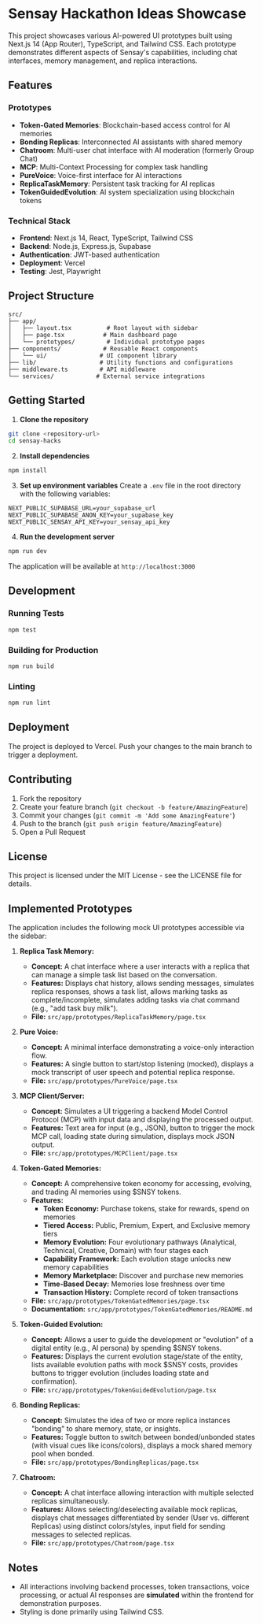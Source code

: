 # Sensay Hackathon Ideas Showcase

This project showcases various AI-powered UI prototypes built using Next.js 14 (App Router), TypeScript, and Tailwind CSS. Each prototype demonstrates different aspects of Sensay's capabilities, including chat interfaces, memory management, and replica interactions.

## Features

### Prototypes
- **Token-Gated Memories**: Blockchain-based access control for AI memories
- **Bonding Replicas**: Interconnected AI assistants with shared memory
- **Chatroom**: Multi-user chat interface with AI moderation (formerly Group Chat)
- **MCP**: Multi-Context Processing for complex task handling
- **PureVoice**: Voice-first interface for AI interactions
- **ReplicaTaskMemory**: Persistent task tracking for AI replicas
- **TokenGuidedEvolution**: AI system specialization using blockchain tokens

### Technical Stack
- **Frontend**: Next.js 14, React, TypeScript, Tailwind CSS
- **Backend**: Node.js, Express.js, Supabase
- **Authentication**: JWT-based authentication
- **Deployment**: Vercel
- **Testing**: Jest, Playwright

## Project Structure

```
src/
├── app/
│   ├── layout.tsx          # Root layout with sidebar
│   ├── page.tsx           # Main dashboard page
│   └── prototypes/         # Individual prototype pages
├── components/            # Reusable React components
│   └── ui/               # UI component library
├── lib/                  # Utility functions and configurations
├── middleware.ts         # API middleware
└── services/            # External service integrations
```

## Getting Started

1. **Clone the repository**
```bash
git clone <repository-url>
cd sensay-hacks
```

2. **Install dependencies**
```bash
npm install
```

3. **Set up environment variables**
Create a `.env` file in the root directory with the following variables:
```
NEXT_PUBLIC_SUPABASE_URL=your_supabase_url
NEXT_PUBLIC_SUPABASE_ANON_KEY=your_supabase_key
NEXT_PUBLIC_SENSAY_API_KEY=your_sensay_api_key
```

4. **Run the development server**
```bash
npm run dev
```

The application will be available at `http://localhost:3000`

## Development

### Running Tests
```bash
npm test
```

### Building for Production
```bash
npm run build
```

### Linting
```bash
npm run lint
```

## Deployment

The project is deployed to Vercel. Push your changes to the main branch to trigger a deployment.

## Contributing

1. Fork the repository
2. Create your feature branch (`git checkout -b feature/AmazingFeature`)
3. Commit your changes (`git commit -m 'Add some AmazingFeature'`)
4. Push to the branch (`git push origin feature/AmazingFeature`)
5. Open a Pull Request

## License

This project is licensed under the MIT License - see the LICENSE file for details.

## Implemented Prototypes

The application includes the following mock UI prototypes accessible via the sidebar:

1.  **Replica Task Memory:**
    - **Concept:** A chat interface where a user interacts with a replica that can manage a simple task list based on the conversation.
    - **Features:** Displays chat history, allows sending messages, simulates replica responses, shows a task list, allows marking tasks as complete/incomplete, simulates adding tasks via chat command (e.g., "add task buy milk").
    - **File:** `src/app/prototypes/ReplicaTaskMemory/page.tsx`

2.  **Pure Voice:**
    - **Concept:** A minimal interface demonstrating a voice-only interaction flow.
    - **Features:** A single button to start/stop listening (mocked), displays a mock transcript of user speech and potential replica response.
    - **File:** `src/app/prototypes/PureVoice/page.tsx`

3.  **MCP Client/Server:**
    - **Concept:** Simulates a UI triggering a backend Model Control Protocol (MCP) with input data and displaying the processed output.
    - **Features:** Text area for input (e.g., JSON), button to trigger the mock MCP call, loading state during simulation, displays mock JSON output.
    - **File:** `src/app/prototypes/MCPClient/page.tsx`

4.  **Token-Gated Memories:**
    - **Concept:** A comprehensive token economy for accessing, evolving, and trading AI memories using $SNSY tokens.
    - **Features:** 
      - **Token Economy:** Purchase tokens, stake for rewards, spend on memories
      - **Tiered Access:** Public, Premium, Expert, and Exclusive memory tiers
      - **Memory Evolution:** Four evolutionary pathways (Analytical, Technical, Creative, Domain) with four stages each
      - **Capability Framework:** Each evolution stage unlocks new memory capabilities
      - **Memory Marketplace:** Discover and purchase new memories
      - **Time-Based Decay:** Memories lose freshness over time
      - **Transaction History:** Complete record of token transactions
    - **File:** `src/app/prototypes/TokenGatedMemories/page.tsx`
    - **Documentation:** `src/app/prototypes/TokenGatedMemories/README.md`

5.  **Token-Guided Evolution:**
    - **Concept:** Allows a user to guide the development or "evolution" of a digital entity (e.g., AI persona) by spending $SNSY tokens.
    - **Features:** Displays the current evolution stage/state of the entity, lists available evolution paths with mock $SNSY costs, provides buttons to trigger evolution (includes loading state and confirmation).
    - **File:** `src/app/prototypes/TokenGuidedEvolution/page.tsx`

6.  **Bonding Replicas:**
    - **Concept:** Simulates the idea of two or more replica instances "bonding" to share memory, state, or insights.
    - **Features:** Toggle button to switch between bonded/unbonded states (with visual cues like icons/colors), displays a mock shared memory pool when bonded.
    - **File:** `src/app/prototypes/BondingReplicas/page.tsx`

7.  **Chatroom:**
    - **Concept:** A chat interface allowing interaction with multiple selected replicas simultaneously.
    - **Features:** Allows selecting/deselecting available mock replicas, displays chat messages differentiated by sender (User vs. different Replicas) using distinct colors/styles, input field for sending messages to selected replicas.
    - **File:** `src/app/prototypes/Chatroom/page.tsx`

## Notes

- All interactions involving backend processes, token transactions, voice processing, or actual AI responses are **simulated** within the frontend for demonstration purposes.
- Styling is done primarily using Tailwind CSS.

